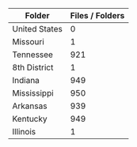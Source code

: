 | Folder        |   Files / Folders |
|---------------|-------------------|
| United States |                 0 |
| Missouri      |                 1 |
| Tennessee     |               921 |
| 8th District  |                 1 |
| Indiana       |               949 |
| Mississippi   |               950 |
| Arkansas      |               939 |
| Kentucky      |               949 |
| Illinois      |                 1 |